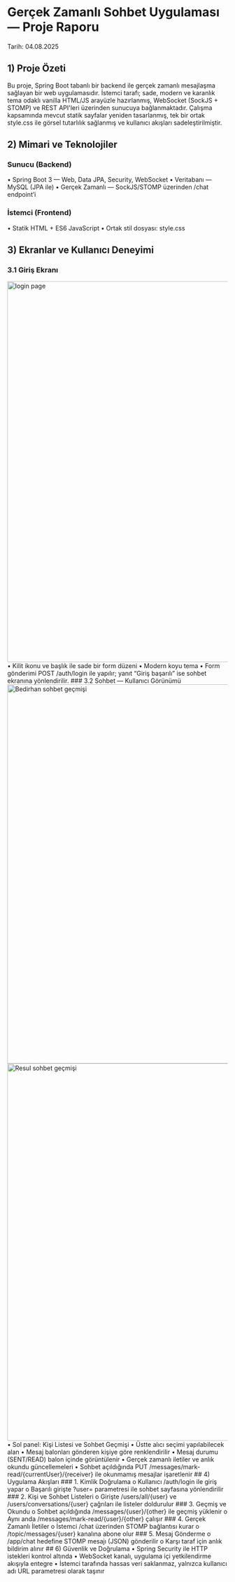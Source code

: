 # Gerçek Zamanlı Sohbet Uygulaması — Proje Raporu
Tarih: 04.08.2025
## 1) Proje Özeti
Bu proje, Spring Boot tabanlı bir backend ile gerçek zamanlı mesajlaşma sağlayan bir web uygulamasıdır. İstemci tarafı; sade, modern ve karanlık tema odaklı vanilla HTML/JS arayüzle hazırlanmış, WebSocket (SockJS + STOMP) ve REST API'leri üzerinden sunucuya bağlanmaktadır.
Çalışma kapsamında mevcut statik sayfalar yeniden tasarlanmış, tek bir ortak style.css ile görsel tutarlılık sağlanmış ve kullanıcı akışları sadeleştirilmiştir.
## 2) Mimari ve Teknolojiler
### Sunucu (Backend)
• Spring Boot 3 — Web, Data JPA, Security, WebSocket
• Veritabanı — MySQL (JPA ile)
• Gerçek Zamanlı — SockJS/STOMP üzerinden /chat endpoint’i
### İstemci (Frontend)
• Statik HTML + ES6 JavaScript
• Ortak stil dosyası: style.css
## 3) Ekranlar ve Kullanıcı Deneyimi
### 3.1 Giriş Ekranı
<img width="1918" height="870" alt="login page" src="https://github.com/user-attachments/assets/4501e3ed-d67a-4fcc-a56f-e991afeab0bb" />
• Kilit ikonu ve başlık ile sade bir form düzeni
• Modern koyu tema
• Form gönderimi POST /auth/login ile yapılır; yanıt “Giriş başarılı” ise sohbet ekranına yönlendirilir.
### 3.2 Sohbet — Kullanıcı Görünümü
<img width="1918" height="866" alt="Bedirhan sohbet geçmişi" src="https://github.com/user-attachments/assets/34d2c634-769a-4d7b-bc5e-218edff173af" />
<img width="1918" height="862" alt="Resul sohbet geçmişi" src="https://github.com/user-attachments/assets/845dcd43-6b61-4978-9259-f5f1de316efa" />
• Sol panel: Kişi Listesi ve Sohbet Geçmişi
• Üstte alıcı seçimi yapılabilecek alan
• Mesaj balonları gönderen kişiye göre renklendirilir
• Mesaj durumu (SENT/READ) balon içinde görüntülenir
• Gerçek zamanlı iletiler ve anlık okundu güncellemeleri
• Sohbet açıldığında PUT /messages/mark-read/{currentUser}/{receiver} ile okunmamış mesajlar işaretlenir
## 4) Uygulama Akışları
### 1. Kimlik Doğrulama
o Kullanıcı /auth/login ile giriş yapar
o Başarılı girişte ?user= parametresi ile sohbet sayfasına yönlendirilir
### 2. Kişi ve Sohbet Listeleri
o Girişte /users/all/{user} ve /users/conversations/{user} çağrıları ile listeler doldurulur
### 3. Geçmiş ve Okundu
o Sohbet açıldığında /messages/{user}/{other} ile geçmiş yüklenir
o Aynı anda /messages/mark-read/{user}/{other} çalışır
### 4. Gerçek Zamanlı İletiler
o İstemci /chat üzerinden STOMP bağlantısı kurar
o /topic/messages/{user} kanalına abone olur
### 5. Mesaj Gönderme
o /app/chat hedefine STOMP mesajı (JSON) gönderilir
o Karşı taraf için anlık bildirim alınır
## 6) Güvenlik ve Doğrulama
• Spring Security ile HTTP istekleri kontrol altında
• WebSocket kanalı, uygulama içi yetkilendirme akışıyla entegre
• İstemci tarafında hassas veri saklanmaz, yalnızca kullanıcı adı URL parametresi olarak taşınır
